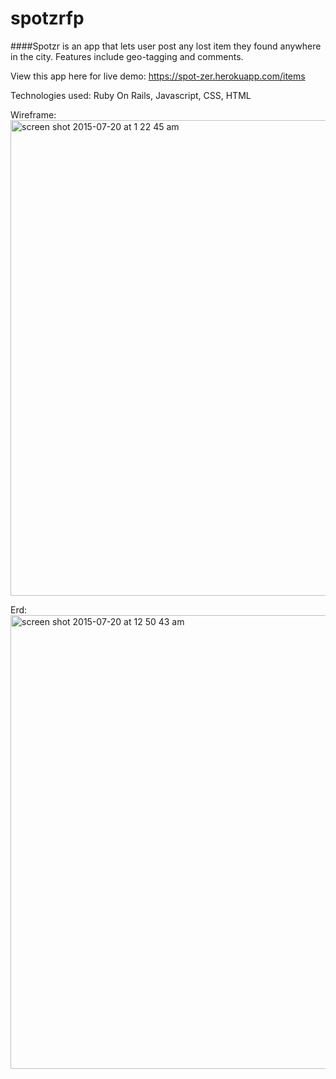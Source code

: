 # spotzrfp


####Spotzr is an app that lets user post any lost item they found anywhere in the city.  Features include geo-tagging and comments.

View this app here for live demo:
https://spot-zer.herokuapp.com/items

Technologies used:
Ruby On Rails, Javascript, CSS, HTML

Wireframe:
<img width="761" alt="screen shot 2015-07-20 at 1 22 45 am" src="https://cloud.githubusercontent.com/assets/11238271/8775610/e4cc6210-2eb7-11e5-9ee0-45d81595e189.png">

Erd:
<img width="726" alt="screen shot 2015-07-20 at 12 50 43 am" src="https://cloud.githubusercontent.com/assets/11238271/8775612/e7c4adec-2eb7-11e5-917b-928070d20ba2.png">

